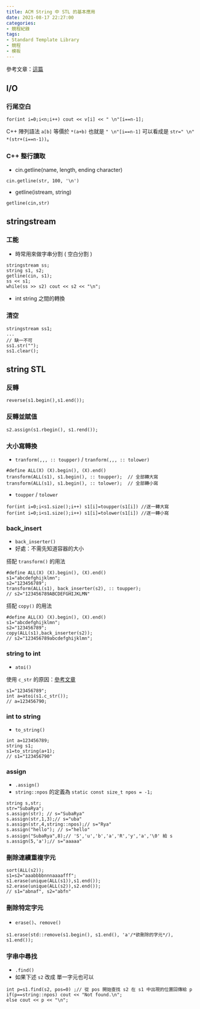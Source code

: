 ```yaml
---
title: ACM String 中 STL 的基本應用
date: 2021-08-17 22:27:00
categories: 
- 競程紀錄
tags: 
- Standard Template Library
- 競程
- 模板
--- 
```


參考文章：[這篇](https://blog.csdn.net/weixin_43093481/article/details/82318377)

## I/O

### 行尾空白
```cpp=
for(int i=0;i<n;i++) cout << v[i] << " \n"[i==n-1];
```
C++ 陣列語法 `a[b]` 等價於 `*(a+b)` 也就是 `" \n"[i==n-1]` 可以看成是 `str=" \n"` `*(str+(i==n-1))`。

### C++ 整行讀取

* cin.getline(name, length, ending character)
```cpp=
cin.getline(str, 100, '\n')
```
* getline(istream, string)
```cpp=
getline(cin,str)
```

## stringstream

### 工能
* 時常用來做字串分割 ( 空白分割 )
```cpp=
stringstream ss;
string s1, s2;
getline(cin, s1);
ss << s1;
while(ss >> s2) cout << s2 << "\n";
```
* int string 之間的轉換

### 清空
```cpp=
stringstream ss1;
...
// 缺一不可
ss1.str("");
ss1.clear();
```

## string STL
### 反轉
```cpp=
reverse(s1.begin(),s1.end());
```
### 反轉並賦值
```cpp=
s2.assign(s1.rbegin(), s1.rend());
```
### 大小寫轉換
* `tranform(,,, :: toupper)` / `tranform(,,, :: tolower)`
```cpp=
#define ALL(X) (X).begin(), (X).end()
transform(ALL(s1), s1.begin(), :: toupper);  // 全部轉大寫
transform(ALL(s1), s1.begin(), :: tolower);  // 全部轉小寫
```
* `toupper` / `tolower`
```cpp=
for(int i=0;i<s1.size();i++) s1[i]=toupper(s1[i]) //逐一轉大寫
for(int i=0;i<s1.size();i++) s1[i]=tolower(s1[i]) //逐一轉小寫
```
### back_insert
* `back_inserter()`
* 好處：不需先知道容器的大小

搭配 `transform()` 的用法
```cpp=
#define ALL(X) (X).begin(), (X).end()
s1="abcdefghijklmn";
s2="123456789";
transform(ALL(s1), back_inserter(s2), :: toupper);
// s2="123456789ABCDEFGHIJKLMN"
```
搭配 `copy()` 的用法
```cpp=
#define ALL(X) (X).begin(), (X).end()
s1="abcdefghijklmn";
s2="123456789";
copy(ALL(s1),back_inserter(s2));
// s2="123456789abcdefghijklmn";
```

### string to int
* `atoi()`

使用 `c_str` 的原因：[參考文章](https://stackoverflow.com/questions/7416445/what-is-use-of-c-str-function-in-c/7416581)
```cpp=
s1="123456789";
int a=atoi(s1.c_str());
// a=123456790;
```

### int to string
* `to_string()`
```cpp=
int a=123456789;
string s1;
s1=to_string(a+1);
// s1="123456790"
```

### assign
* `.assign()`
* `string::npos` 的定義為 `static const size_t npos = -1;`
```cpp=
string s,str;
str="SubaRya";
s.assign(str); // s="SubaRya"
s.assign(str,1,3);// s="uba"
s.assign(str,4,string::npos);// s="Rya"
s.assign("hello"); // s="hello" 
s.assign("SubaRya",8);// 'S','u','b','a','R','y','a','\0' 給 s
s.assign(5,'a');// s="aaaaa"
```

### 刪除連續重複字元
```cpp=
sort(ALL(s2));
s1=s2="aaabbbbnnnaaaafff";
s1.erase(unique(ALL(s1)),s1.end());
s2.erase(unique(ALL(s2)),s2.end());
// s1="abnaf", s2="abfn"
```

### 刪除特定字元
* `erase()`、`remove()`
```cpp=
s1.erase(std::remove(s1.begin(), s1.end(), 'a'/*欲刪除的字元*/), s1.end());
```

### 字串中尋找
* `.find()`
* 如果下述 `s2` 改成 單一字元也可以
```cpp=
int p=s1.find(s2, pos=0) ;// 從 pos 開始查找 s2 在 s1 中出現的位置回傳給 p
if(p==string::npos) cout << "Not found.\n";
else cout << p << "\n";
```

